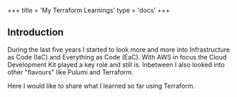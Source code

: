 +++
title = 'My Terraform Learnings'
type = 'docs'
+++


## Introduction

During the last five years I started to look more and more into Infrastructure
as Code (IaC) and Everything as Code (EaC).
With AWS in focus the Cloud Development Kit played a key role and still is.
Inbetween I also looked into other "flavours" like Pulumi and Terraform.

Here I would like to share what I learned so far using Terraform.

